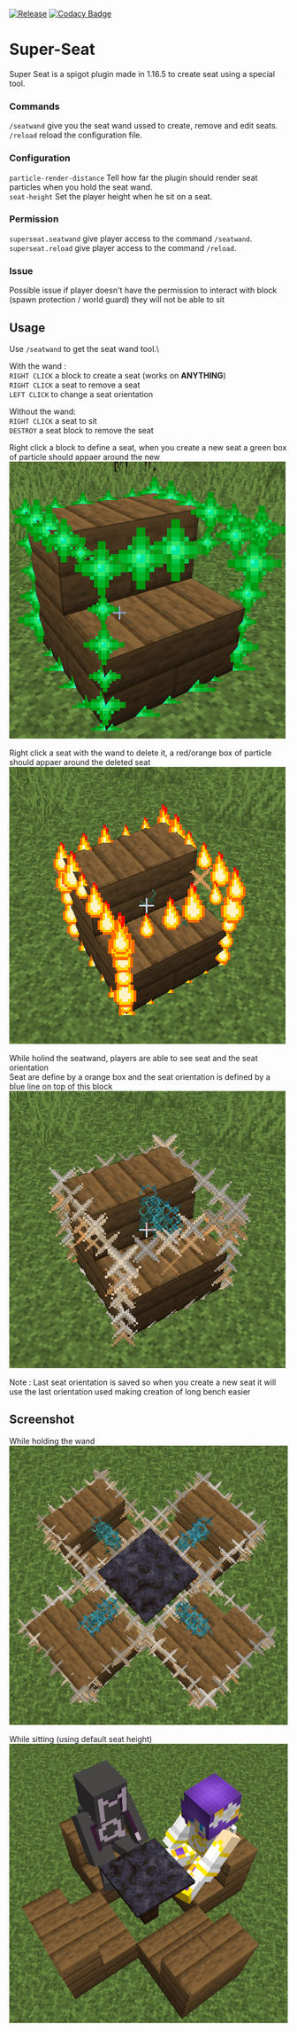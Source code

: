 [![Release](https://img.shields.io/github/release/Blackoutburst/Super-Seat.svg)](https://github.com/Blackoutburst/Super-Seat/releases)
[![Codacy Badge](https://app.codacy.com/project/badge/Grade/79c2acb7bcca49efb5e6de1e680aa29b)](https://www.codacy.com/gh/Blackoutburst/Super-Seat/dashboard?utm_source=github.com&amp;utm_medium=referral&amp;utm_content=Blackoutburst/Super-Seat&amp;utm_campaign=Badge_Grade)
# Super-Seat
Super Seat is a spigot plugin made in 1.16.5 to create seat using a special tool.

### Commands
`/seatwand` give you the seat wand ussed to create, remove and edit seats.\
`/reload` reload the configuration file.

### Configuration
`particle-render-distance` Tell how far the plugin should render seat particles when you hold the seat wand.\
`seat-height` Set the player height when he sit on a seat.

### Permission
`superseat.seatwand` give player access to the command `/seatwand`.\
`superseat.reload` give player access to the command `/reload`.

### Issue
Possible issue if player doesn't have the permission to interact with block (spawn protection / world guard) they will not be able to sit

## Usage
Use `/seatwand` to get the seat wand tool.\

With the wand :\
`RIGHT CLICK` a block to create a seat (works on **ANYTHING**)\
`RIGHT CLICK` a seat to remove a seat\
`LEFT CLICK` to change a seat orientation

Without the wand:\
`RIGHT CLICK` a seat to sit\
`DESTROY` a seat block to remove the seat

Right click a block to define a seat, when you create a new seat a green box of particle should appaer around the new\
![create](/readme/create.png)

Right click a seat with the wand to delete it, a red/orange box of particle should appaer around the deleted seat\
![remove](/readme/remove.png)

While holind the seatwand, players are able to see seat and the seat orientation\
Seat are define by a orange box and the seat orientation is defined by a blue line on top of this block\
![seat](/readme/seat.png)

Note : Last seat orientation is saved so when you create a new seat it will use the last orientation used making creation of long bench easier

## Screenshot
While holding the wand\
![exemple](/readme/exemple.png)

While sitting (using default seat height)\
![exemple](/readme/exemple2.png)
